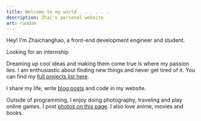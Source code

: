 ```yaml
---
title: Welcome to my world . . . . . .
description: Zhai's personal website
art: random
---
```


Hey! I'm Zhaichanghao, a front-end development engineer and student.

Looking for an internship<br>

Dreaming up cool ideas and making them come true is where my passion lies. I am enthusiastic about finding new things and never get tired of it. You can find my [full projects list here](/projects).

I share my life, write [blog posts](/posts) and code in my website.

Outside of programming, I enjoy doing photography, traveling and play online games. I post [photos on this page](/photos). I also love anime, movies and books.

<div flex-auto />
